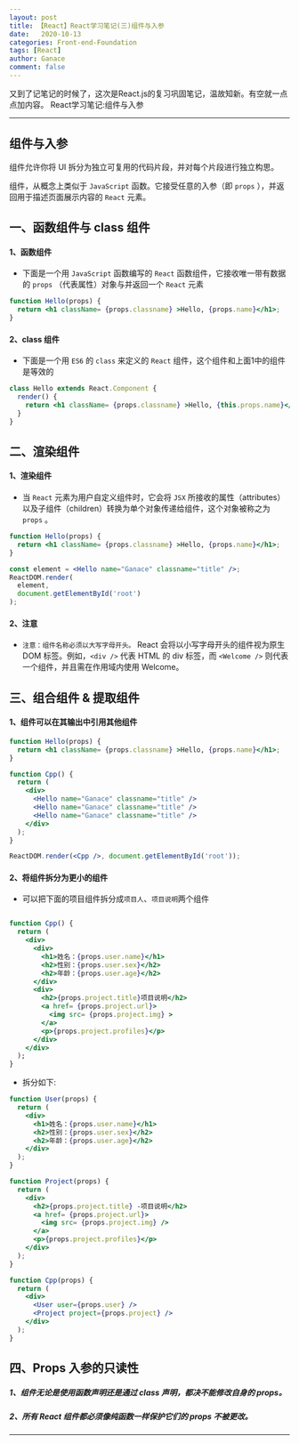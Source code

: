 ```yaml
---
layout: post
title: 【React】React学习笔记(三)组件与入参
date:   2020-10-13
categories: Front-end-Foundation
tags: [React]
author: Ganace
comment: false
---
```


又到了记笔记的时候了，这次是React.js的复习巩固笔记，温故知新。有空就一点点加内容。
React学习笔记:组件与入参

---

## 组件与入参

组件允许你将 UI 拆分为独立可复用的代码片段，并对每个片段进行独立构思。

组件，从概念上类似于 `JavaScript` 函数。它接受任意的入参（即 `props` ），并返回用于描述页面展示内容的 `React` 元素。

## 一、函数组件与 class 组件

#### 1、函数组件

- 下面是一个用 `JavaScript` 函数编写的 `React` 函数组件，它接收唯一带有数据的 `props` （代表属性）对象与并返回一个 `React` 元素

```jsx {%raw%} {%endraw%}
function Hello(props) {
  return <h1 className= {props.classname} >Hello, {props.name}</h1>;
}
```

#### 2、class 组件

- 下面是一个用 `ES6` 的 `class` 来定义的 `React` 组件，这个组件和上面1中的组件是等效的

```jsx {%raw%} {%endraw%}
class Hello extends React.Component {
  render() {
    return <h1 className= {props.classname} >Hello, {this.props.name}</h1>;
  }
}
```

## 二、渲染组件

#### 1、渲染组件

- 当 `React` 元素为用户自定义组件时，它会将 `JSX` 所接收的属性（attributes）以及子组件（children）转换为单个对象传递给组件，这个对象被称之为 `props` 。

```jsx {%raw%} {%endraw%}
function Hello(props) {
  return <h1 className= {props.classname} >Hello, {props.name}</h1>;
}

const element = <Hello name="Ganace" classname="title" />;
ReactDOM.render(
  element,
  document.getElementById('root')
);
```

#### 2、注意

- `注意：组件名称必须以大写字母开头。` React 会将以小写字母开头的组件视为原生 DOM 标签。例如，`<div />` 代表 HTML 的 div 标签，而 `<Welcome />` 则代表一个组件，并且需在作用域内使用 Welcome。

## 三、组合组件 & 提取组件

#### 1、组件可以在其输出中引用其他组件

```jsx {%raw%} {%endraw%}
function Hello(props) {
  return <h1 className= {props.classname} >Hello, {props.name}</h1>;
}

function Cpp() {
  return (
    <div>
      <Hello name="Ganace" classname="title" />
      <Hello name="Ganace" classname="title" />
      <Hello name="Ganace" classname="title" />
    </div>
  );
}

ReactDOM.render(<Cpp />, document.getElementById('root'));
```
#### 2、将组件拆分为更小的组件

- 可以把下面的项目组件拆分成`项目人`、`项目说明`两个组件

```jsx {%raw%} {%endraw%}

function Cpp() {
  return (
    <div>
      <div>
        <h1>姓名：{props.user.name}</h1>
        <h2>性别：{props.user.sex}</h2>
        <h2>年龄：{props.user.age}</h2>
      </div>
      <div>
        <h2>{props.project.title}项目说明</h2>
        <a href= {props.project.url}>
          <img src= {props.project.img} >
        </a>
        <p>{props.project.profiles}</p>
      </div>
    </div>
  );
}
```
- 拆分如下:

```jsx {%raw%} {%endraw%}
function User(props) {
  return (
    <div>
      <h1>姓名：{props.user.name}</h1>
      <h2>性别：{props.user.sex}</h2>
      <h2>年龄：{props.user.age}</h2>
    </div>
  );
}

function Project(props) {
  return (
    <div>
      <h2>{props.project.title} -项目说明</h2>
      <a href= {props.project.url}>
        <img src= {props.project.img} />
      </a>
      <p>{props.project.profiles}</p>
    </div>
  );
}

function Cpp(props) {
  return (
    <div>
      <User user={props.user} />
      <Project project={props.project} />
    </div>
  );
}
```

## 四、Props 入参的只读性

##### 1、组件无论是使用函数声明还是通过 class 声明，都决不能修改自身的 props。

##### 2、所有 React 组件都必须像纯函数一样保护它们的 props 不被更改。

---

